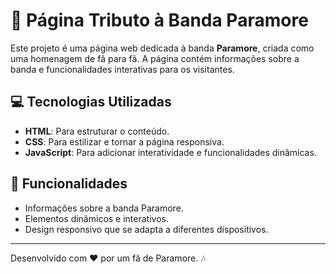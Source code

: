 # 🎸 Página Tributo à Banda Paramore

Este projeto é uma página web dedicada à banda **Paramore**, criada como uma homenagem de fã para fã. A página contém informações sobre a banda e funcionalidades interativas para os visitantes.

## 💻 Tecnologias Utilizadas
- **HTML**: Para estruturar o conteúdo.
- **CSS**: Para estilizar e tornar a página responsiva.
- **JavaScript**: Para adicionar interatividade e funcionalidades dinâmicas.

## 🌟 Funcionalidades
- Informações sobre a banda Paramore.
- Elementos dinâmicos e interativos.
- Design responsivo que se adapta a diferentes dispositivos.

---

Desenvolvido com ❤️ por um fã de Paramore. 🎶
